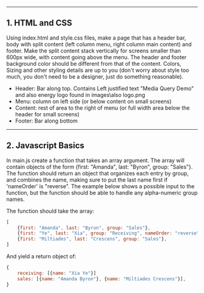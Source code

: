 ___
## 1. HTML and CSS
Using index.html and style.css files, make a page that has a header bar, body with split content (left column menu, right column main content) and footer. Make the split content stack vertically for screens smaller than 600px wide, with content going above the menu. The header and footer background color should be different from that of the content. Colors, Sizing and other styling details are up to you (don't worry about style too much, you don't need to be a designer, just do something reasonable).

* Header: Bar along top. Contains Left justified text "Media Query Demo" and also energy logo found in images\also logo.png
* Menu: column on left side (or below content on small screens)
* Content: rest of area to the right of menu (or full width area below the header for small screens)
* Footer: Bar along bottom

___
## 2. Javascript Basics
In main.js create a function that takes an array argument. The array will contain objects of the form 
{first: "Amanda", last: "Byron", group: "Sales"}.
The function should return an object that organizes each entry by group, and combines the name, making sure to put the last name first if 'nameOrder' is "reverse". The example below shows a possible input to the function, but the function should be able to handle any alpha-numeric group names.


The function should take the array:
```javascript
[
    {first: "Amanda", last: "Byron", group: "Sales"},
    {first: "Ye", last: "Xia", group: "Receiving", nameOrder: "reverse"},
    {first: "Miltiades", last: "Crescens", group: "Sales"},
]
```
And yield a return object of:
```javascript
{ 
    receiving: [{name: "Xia Ye"}]
    sales: [{name: "Amanda Byron"}, {name: "Miltiades Crescens"}],       
}
```

